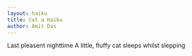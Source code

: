 ```yaml
---
layout: haiku
title: Cat a Haiku
author: Amit Das
---
```

Last pleasent nighttime
A little, fluffy cat sleeps
whilst slepping 
